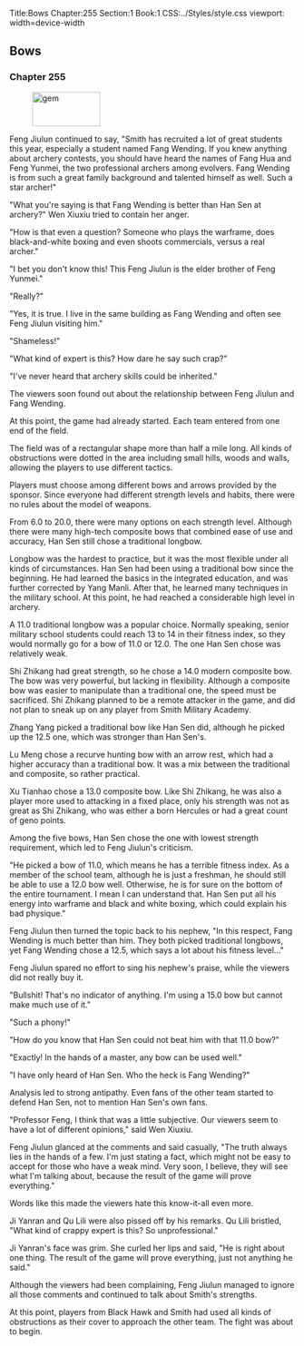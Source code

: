 Title:Bows 
Chapter:255 
Section:1 
Book:1 
CSS:../Styles/style.css 
viewport: width=device-width
  
## Bows
### Chapter 255 
<figure>
	<img src="../Images/gem.gif" alt="gem" id="gem" width="120" height="60" />
</figure>
  

  
  Feng Jiulun continued to say, "Smith has recruited a lot of great students this year, especially a student named Fang Wending. If you knew anything about archery contests, you should have heard the names of Fang Hua and Feng Yunmei, the two professional archers among evolvers. Fang Wending is from such a great family background and talented himself as well. Such a star archer!"

"What you're saying is that Fang Wending is better than Han Sen at archery?" Wen Xiuxiu tried to contain her anger.

"How is that even a question? Someone who plays the warframe, does black-and-white boxing and even shoots commercials, versus a real archer."

"I bet you don't know this! This Feng Jiulun is the elder brother of Feng Yunmei."

"Really?"

"Yes, it is true. I live in the same building as Fang Wending and often see Feng Jiulun visiting him."

"Shameless!"

"What kind of expert is this? How dare he say such crap?"

"I've never heard that archery skills could be inherited."

The viewers soon found out about the relationship between Feng Jiulun and Fang Wending.

At this point, the game had already started. Each team entered from one end of the field.

The field was of a rectangular shape more than half a mile long. All kinds of obstructions were dotted in the area including small hills, woods and walls, allowing the players to use different tactics.

Players must choose among different bows and arrows provided by the sponsor. Since everyone had different strength levels and habits, there were no rules about the model of weapons.

From 6.0 to 20.0, there were many options on each strength level. Although there were many high-tech composite bows that combined ease of use and accuracy, Han Sen still chose a traditional longbow.

Longbow was the hardest to practice, but it was the most flexible under all kinds of circumstances. Han Sen had been using a traditional bow since the beginning. He had learned the basics in the integrated education, and was further corrected by Yang Manli. After that, he learned many techniques in the military school. At this point, he had reached a considerable high level in archery.

A 11.0 traditional longbow was a popular choice. Normally speaking, senior military school students could reach 13 to 14 in their fitness index, so they would normally go for a bow of 11.0 or 12.0. The one Han Sen chose was relatively weak.

Shi Zhikang had great strength, so he chose a 14.0 modern composite bow. The bow was very powerful, but lacking in flexibility. Although a composite bow was easier to manipulate than a traditional one, the speed must be sacrificed. Shi Zhikang planned to be a remote attacker in the game, and did not plan to sneak up on any player from Smith Military Academy.

Zhang Yang picked a traditional bow like Han Sen did, although he picked up the 12.5 one, which was stronger than Han Sen's.

Lu Meng chose a recurve hunting bow with an arrow rest, which had a higher accuracy than a traditional bow. It was a mix between the traditional and composite, so rather practical.

Xu Tianhao chose a 13.0 composite bow. Like Shi Zhikang, he was also a player more used to attacking in a fixed place, only his strength was not as great as Shi Zhikang, who was either a born Hercules or had a great count of geno points.

Among the five bows, Han Sen chose the one with lowest strength requirement, which led to Feng Jiulun's criticism.

"He picked a bow of 11.0, which means he has a terrible fitness index. As a member of the school team, although he is just a freshman, he should still be able to use a 12.0 bow well. Otherwise, he is for sure on the bottom of the entire tournament. I mean I can understand that. Han Sen put all his energy into warframe and black and white boxing, which could explain his bad physique."

Feng Jiulun then turned the topic back to his nephew, "In this respect, Fang Wending is much better than him. They both picked traditional longbows, yet Fang Wending chose a 12.5, which says a lot about his fitness level…"

Feng Jiulun spared no effort to sing his nephew's praise, while the viewers did not really buy it.

"Bullshit! That's no indicator of anything. I'm using a 15.0 bow but cannot make much use of it."

"Such a phony!"

"How do you know that Han Sen could not beat him with that 11.0 bow?"

"Exactly! In the hands of a master, any bow can be used well."

"I have only heard of Han Sen. Who the heck is Fang Wending?"

Analysis led to strong antipathy. Even fans of the other team started to defend Han Sen, not to mention Han Sen's own fans.

"Professor Feng, I think that was a little subjective. Our viewers seem to have a lot of different opinions," said Wen Xiuxiu.

Feng Jiulun glanced at the comments and said casually, "The truth always lies in the hands of a few. I'm just stating a fact, which might not be easy to accept for those who have a weak mind. Very soon, I believe, they will see what I'm talking about, because the result of the game will prove everything."

Words like this made the viewers hate this know-it-all even more.

Ji Yanran and Qu Lili were also pissed off by his remarks. Qu Lili bristled, "What kind of crappy expert is this? So unprofessional."

Ji Yanran's face was grim. She curled her lips and said, "He is right about one thing. The result of the game will prove everything, just not anything he said."

Although the viewers had been complaining, Feng Jiulun managed to ignore all those comments and continued to talk about Smith's strengths.

At this point, players from Black Hawk and Smith had used all kinds of obstructions as their cover to approach the other team. The fight was about to begin.
